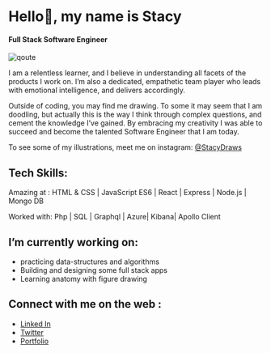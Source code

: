 # Hello👋, my name is Stacy
####  Full Stack Software Engineer

![qoute](https://user-images.githubusercontent.com/47963818/101625804-faa1c100-39e9-11eb-86a9-7bebbe7f80a3.gif)

I am a relentless learner, and I believe in understanding all facets of the products I work on. I’m also a dedicated, empathetic team player who leads with emotional intelligence, and delivers accordingly. 

Outside of coding, you may find me drawing. To some it may seem that I am doodling, but actually this is the way I think through complex questions, and cement the knowledge I’ve gained. By embracing my creativity I was able to succeed and become the talented Software Engineer that I am today. 

To see some of my illustrations, meet me on instagram: [@StacyDraws](https://www.instagram.com/stacydraws/)

## Tech Skills:
 
Amazing at : HTML & CSS | JavaScript ES6 | React | Express | Node.js | Mongo DB

Worked with: Php | SQL | Graphql | Azure| Kibana| Apollo Client

## I’m currently working on:
- practicing data-structures and algorithms
- Building and designing some full stack apps 
- Learning anatomy with figure drawing

## Connect with me on the web :
-  [Linked In](https://www.linkedin.com/in/stacy-lafume/)
-  [Twitter](https://twitter.com/stacylafume1) 
-  [Portfolio](https://www.stacylafume.com/)
<!--
**StacyLafume/StacyLafume** is a ✨ _special_ ✨ repository because its `README.md` (this file) appears on your GitHub profile.

Here are some ideas to get you started:

- 🔭 I’m currently working on ...
- 🌱 I’m currently learning ...
- 👯 I’m looking to collaborate on ...
- 🤔 I’m looking for help with ...
- 💬 Ask me about ...
- 📫 How to reach me: ...
- 😄 Pronouns: ...
- ⚡ Fun fact: ...
-->
